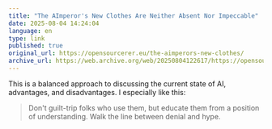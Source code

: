 ```yaml
--- 
title: "The AImperor's New Clothes Are Neither Absent Nor Impeccable"
date: 2025-08-04 14:24:04
language: en
type: link
published: true
original_url: https://opensourcerer.eu/the-aimperors-new-clothes/
archive_url: https://web.archive.org/web/20250804122617/https://opensourcerer.eu/the-aimperors-new-clothes/
---
```

This is a balanced approach to discussing the current state of AI, advantages, and disadvantages. I especially like this:

> Don't guilt-trip folks who use them, but educate them from a position of understanding. Walk the line between denial and hype.
